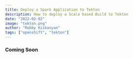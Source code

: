 ```yaml
---
title: Deploy a Spark Application to Tekton
description: How to deploy a Scala based Build to Tekton
date: "2022-02-02"
image: "tekton.png"
author: "Robby Kiskanyan"
tags: ["openshift", "tekton"]
---
```


### Coming Soon

